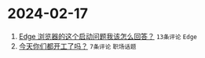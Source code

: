 # 2024-02-17

1. [Edge 浏览器的这个启动问题我该怎么回答？](https://www.v2ex.com/t/1015941) `13条评论` `Edge`
1. [今天你们都开工了吗？](https://www.v2ex.com/t/1015953) `7条评论` `职场话题`
